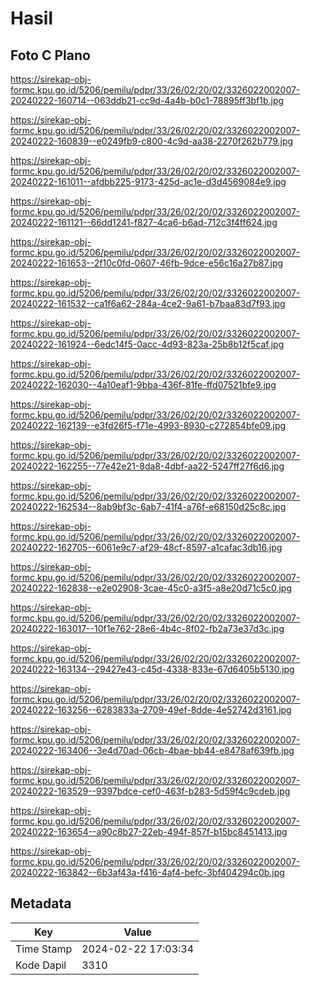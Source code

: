 # Hasil

## Foto C Plano

https://sirekap-obj-formc.kpu.go.id/5206/pemilu/pdpr/33/26/02/20/02/3326022002007-20240222-160714--063ddb21-cc9d-4a4b-b0c1-78895ff3bf1b.jpg

https://sirekap-obj-formc.kpu.go.id/5206/pemilu/pdpr/33/26/02/20/02/3326022002007-20240222-160839--e0249fb9-c800-4c9d-aa38-2270f262b779.jpg

https://sirekap-obj-formc.kpu.go.id/5206/pemilu/pdpr/33/26/02/20/02/3326022002007-20240222-161011--afdbb225-9173-425d-ac1e-d3d4569084e9.jpg

https://sirekap-obj-formc.kpu.go.id/5206/pemilu/pdpr/33/26/02/20/02/3326022002007-20240222-161121--66dd1241-f827-4ca6-b6ad-712c3f4ff624.jpg

https://sirekap-obj-formc.kpu.go.id/5206/pemilu/pdpr/33/26/02/20/02/3326022002007-20240222-161653--2f10c0fd-0607-46fb-9dce-e56c16a27b87.jpg

https://sirekap-obj-formc.kpu.go.id/5206/pemilu/pdpr/33/26/02/20/02/3326022002007-20240222-161532--ca1f6a62-284a-4ce2-9a61-b7baa83d7f93.jpg

https://sirekap-obj-formc.kpu.go.id/5206/pemilu/pdpr/33/26/02/20/02/3326022002007-20240222-161924--6edc14f5-0acc-4d93-823a-25b8b12f5caf.jpg

https://sirekap-obj-formc.kpu.go.id/5206/pemilu/pdpr/33/26/02/20/02/3326022002007-20240222-162030--4a10eaf1-9bba-436f-81fe-ffd07521bfe9.jpg

https://sirekap-obj-formc.kpu.go.id/5206/pemilu/pdpr/33/26/02/20/02/3326022002007-20240222-162139--e3fd26f5-f71e-4993-8930-c272854bfe09.jpg

https://sirekap-obj-formc.kpu.go.id/5206/pemilu/pdpr/33/26/02/20/02/3326022002007-20240222-162255--77e42e21-8da8-4dbf-aa22-5247ff27f6d6.jpg

https://sirekap-obj-formc.kpu.go.id/5206/pemilu/pdpr/33/26/02/20/02/3326022002007-20240222-162534--8ab9bf3c-6ab7-41f4-a76f-e68150d25c8c.jpg

https://sirekap-obj-formc.kpu.go.id/5206/pemilu/pdpr/33/26/02/20/02/3326022002007-20240222-162705--6061e9c7-af29-48cf-8597-a1cafac3db16.jpg

https://sirekap-obj-formc.kpu.go.id/5206/pemilu/pdpr/33/26/02/20/02/3326022002007-20240222-162838--e2e02908-3cae-45c0-a3f5-a8e20d71c5c0.jpg

https://sirekap-obj-formc.kpu.go.id/5206/pemilu/pdpr/33/26/02/20/02/3326022002007-20240222-163017--10f1e762-28e6-4b4c-8f02-fb2a73e37d3c.jpg

https://sirekap-obj-formc.kpu.go.id/5206/pemilu/pdpr/33/26/02/20/02/3326022002007-20240222-163134--29427e43-c45d-4338-833e-67d6405b5130.jpg

https://sirekap-obj-formc.kpu.go.id/5206/pemilu/pdpr/33/26/02/20/02/3326022002007-20240222-163256--6283833a-2709-49ef-8dde-4e52742d3161.jpg

https://sirekap-obj-formc.kpu.go.id/5206/pemilu/pdpr/33/26/02/20/02/3326022002007-20240222-163406--3e4d70ad-06cb-4bae-bb44-e8478af639fb.jpg

https://sirekap-obj-formc.kpu.go.id/5206/pemilu/pdpr/33/26/02/20/02/3326022002007-20240222-163529--9397bdce-cef0-463f-b283-5d59f4c9cdeb.jpg

https://sirekap-obj-formc.kpu.go.id/5206/pemilu/pdpr/33/26/02/20/02/3326022002007-20240222-163654--a90c8b27-22eb-494f-857f-b15bc8451413.jpg

https://sirekap-obj-formc.kpu.go.id/5206/pemilu/pdpr/33/26/02/20/02/3326022002007-20240222-163842--6b3af43a-f416-4af4-befc-3bf404294c0b.jpg


## Metadata

| Key        | Value               |
| ---------- | ------------------- |
| Time Stamp | 2024-02-22 17:03:34 |
| Kode Dapil | 3310                |



